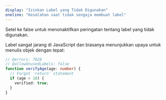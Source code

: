 ```yaml
---
display: "Izinkan Label yang Tidak Digunakan"
oneline: "Kesalahan saat tidak sengaja membuat label"
---
```


Setel ke false untuk menonaktifkan peringatan tentang label yang tidak digunakan.

Label sangat jarang di JavaScript dan biasanya menunjukkan upaya untuk menulis objek dengan tepat:

```ts twoslash
// @errors: 7028
// @allowUnusedLabels: false
function verifyAge(age: number) {
  // Forgot 'return' statement
  if (age > 18) {
    verified: true;
  }
}
```

